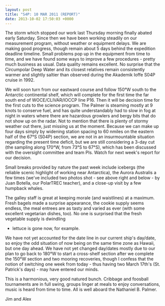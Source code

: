 ```yaml
---
layout: post
title: "S4P: 10 MAR 2011 (REPORT)"
date: 2013-10-02 17:50:03 +0000
---
```

The storm which stopped our work last Thursday morning finally abated early
Saturday. Since then we have been working steadily on our measurement program,
without weather or equipment delays. We are making good progress, though
remain about 5 days behind the expedition deadline timeline. Small problems
pop up in the equipment from time to time, and we have found some ways to
improve a few procedures - pretty much business as usual. Data quality remains
excellent. No surprise that the Circumpolar Deep Water and its closest
relatives remain consistently warmer and slightly saltier than observed during
the Akademik Ioffe S04P cruise in 1992.

We will soon turn from our eastward course and follow 150°W south to the
Antarctic continental shelf, which will complete for the first time the far
south end of WOCE/CLIVAR/IOCCP line P16. Then it will be decision time for the
first cuts to the science program. The Palmer is steaming mostly at 9 knots to
conserve fuel, and has quite understandably had to slow in fog at night in
waters where there are hazardous growlers and bergy bits that do not show up
on the radar. Not to mention that there is plenty of stormy weather out there,
just missing us at the moment. Because we can make up four days simply by
widening station spacing to 60 nmiles on the eastern half of the 67°S (S04P)
section, we are not in an insurmountable situation regarding the present time
deficit, but we are still considering a 3-day cut (the sampling along 170°W,
from 73°S to 67°S), which has been discussed with the oversight committee and
team PIs. Watch for next week's report for our decision.

Small breaks provided by nature the past week include icebergs (the reliable
scenic highlight of working near Antarctica), the Aurora Australis a few times
(we've included two photos shot - see above right and below - by Juan Botella,
our PolarTREC teacher), and a close-up visit by a few humpback whales.

The galley staff is great at keeping morale (and waistlines) at a maximum.
Fresh bagels made a surprise appearance, the cookie supply seems endless, the
meal entrees are as tasty and varied as ever (with some excellent vegetarian
dishes, too). No one is surprised that the fresh vegetable supply is dwindling
- lettuce is gone now, for example.

We have not yet accounted for the date line in our current ship's day/date, so
enjoy the odd situation of now being on the same time zone as Hawaii, but one
day ahead. We have not yet changed day/dates mostly due to our plan to go back
to 180°W to start a cross-shelf section after we complete the 150°W section
and two mooring recoveries, though I confess that the notion of switching one
week from today - thus having two March 17th's (St. Patrick's days) - may have
entered our minds.

This is a harmonious, very good natured bunch. Cribbage and foosball
tournaments are in full swing, groups linger at meals to enjoy conversations,
music is heard from time to time. All is well aboard the Nathaniel B. Palmer.

Jim and Alex


